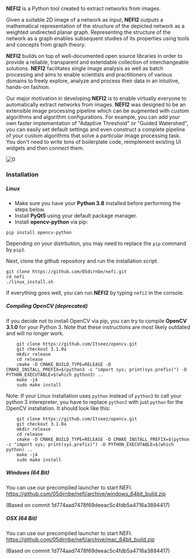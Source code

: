 **NEFI2** is a Python tool created to extract networks from images.

Given a suitable 2D image of a network as input, **NEFI2** outputs a mathematical representation of the structure of the depicted network as a weighted undirected planar graph.
Representing the structure of the network as a graph enables subsequent studies of its properties using tools and concepts from graph theory.

**NEFI2** builds on top of well-documented open source libraries in order to provide a reliable, transparent and extendable collection of interchangeable solutions. **NEFI2** facilitates single image analysis as well as batch processing and aims to enable scientists and practitioners of various domains to freely explore, analyze and process their data in an intuitive, hands-on fashion.

Our major motivation in developing **NEFI2** is to enable virtually everyone to automatically extract networks from images.
**NEFI2** was designed to be an extensible image processing pipeline which can be augmented with custom algorithms and algorithm configurations.
For example, you can add your own faster implementation of "Adaptive Threshold" or "Guided Watershed", you can easily set default settings and even construct a complete pipeline of your custom algorithms that solve a particular image processing task.
You don't need to write tons of boilerplate code, reimplement existing UI widgets and then connect them.


![0](http://i.imgur.com/ZKoCCMF.jpg)

### Installation

##### Linux

* Make sure you have your **Python 3.8** installed before performing the steps below.
* Install **PyQt5** using your default package manager.
* Install **opencv-python** via pip:

```
pip install opencv-python
```

Depending on your distrbution, you may need to replace the `pip` command by `pip3`.

Next, clone the github repository and run the installation script.

```
git clone https://github.com/05dirnbe/nefi.git
cd nefi
./linux_install.sh
```

If everything goes well, you can run **NEFI2** by typing `nefi2` in the console.


##### Compiling OpenCV (deprecated)

If you decide not to install OpenCV via pip, you can try to compile **OpenCV 3.1.0** for your Python 3.
Note that these instructions are most likely outdated and will no longer work.

```
    git clone https://github.com/Itseez/opencv.git
    git checkout 3.1.0a
    mkdir release
    cd release
    cmake -D CMAKE_BUILD_TYPE=RELEASE -D CMAKE_INSTALL_PREFIX=$(python3 -c "import sys; print(sys.prefix)") -D PYTHON_EXECUTABLE=$(which python3) ..
    make -j4
    sudo make install
```

Note: If your Linux installation uses `python` instead of `python3` to call your python 3 interepreter, you have to replace `python3` with just `python` for the OpenCV installation. It should look like this:

```
    git clone https://github.com/Itseez/opencv.git
    git checkout 3.1.0a
    mkdir release
    cd release
    cmake -D CMAKE_BUILD_TYPE=RELEASE -D CMAKE_INSTALL_PREFIX=$(python -c "import sys; print(sys.prefix)") -D PYTHON_EXECUTABLE=$(which python) ..
    make -j4
    sudo make install
```

##### Windows (64 Bit)

You can use our precompiled launcher to start NEFI.
https://github.com/05dirnbe/nefi/archive/windows_64bit_build.zip 

(Based on commit 1d774aad7478f69deeac5c4fdb5a4716a3894417)


##### OSX (64 Bit)

You can use our precompiled launcher to start NEFI.
https://github.com/05dirnbe/nefi/archive/mac_64bit_build.zip 

(Based on commit 1d774aad7478f69deeac5c4fdb5a4716a3894417)

